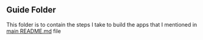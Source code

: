 ## Guide Folder

This folder is to contain the steps I take to build the apps that I mentioned in [main README.md](../README.md) file
